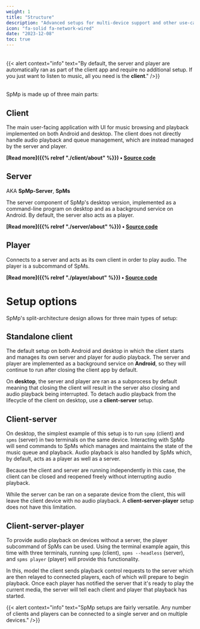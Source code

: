 ```yaml
---
weight: 1
title: "Structure"
description: "Advanced setups for multi-device support and other use-cases"
icon: "fa-solid fa-network-wired"
date: "2023-12-08"
toc: true
---
```


######

{{< alert context="info" text="By default, the server and player are automatically ran as part of the client app and require no additional setup. If you just want to listen to music, all you need is the **client**." />}}

######

SpMp is made up of three main parts:

## Client

The main user-facing application with UI for music browsing and playback implemented on both Android and desktop. The client does not directly handle audio playback and queue management, which are instead managed by the server and player.

**[Read more]({{% relref "./client/about" %}}) • [Source code](https://github.com/toasterofbread/spmp)**

## Server
AKA **SpMp-Server**, **SpMs**

The server component of SpMp's desktop version, implemented as a command-line program on desktop and as a background service on Android. By default, the server also acts as a player.

**[Read more]({{% relref "./server/about" %}}) • [Source code](https://github.com/toasterofbread/spmp-server)**

## Player

Connects to a server and acts as its own client in order to play audio. The player is a subcommand of SpMs.

**[Read more]({{% relref "./player/about" %}}) • [Source code](https://github.com/toasterofbread/spmp-server/tree/main/src/nativeMain/kotlin/spms/player)**

######

# Setup options

SpMp's split-architecture design allows for three main types of setup:

## Standalone client

The default setup on both Android and desktop in which the client starts and manages its own server and player for audio playback.
The server and player are implemented as a background service on **Android**, so they will continue to run after closing the client app by default.

On **desktop**, the server and player are ran as a subprocess by default meaning that closing the client will result in the server also closing and audio playback being interrupted. To detach audio playback from the lifecycle of the client on desktop, use a **client-server** setup.

## Client-server

On desktop, the simplest example of this setup is to run `spmp` (client) and `spms` (server) in two terminals on the same device. Interacting with SpMp will send commands to SpMs which manages and maintains the state of the music queue and playback. Audio playback is also handled by SpMs which, by default, acts as a player as well as a server.

Because the client and server are running independently in this case, the client can be closed and reopened freely without interrupting audio playback.

While the server can be ran on a separate device from the client, this will leave the client device with no audio playback. A **client-server-player** setup does not have this limitation.

## Client-server-player

To provide audio playback on devices without a server, the player subcommand of SpMs can be used. Using the terminal example again, this time with three terminals, running `spmp` (client), `spms --headless` (server), and `spms player` (player) will provide this functionality.

In this, model the client sends playback control requests to the server which are then relayed to connected players, each of which will prepare to begin playback. Once each player has notified the server that it's ready to play the current media, the server will tell each client and player that playback has started.

{{< alert context="info" text="SpMp setups are fairly versatile. Any number of clients and players can be connected to a single server and on multiple devices." />}}
